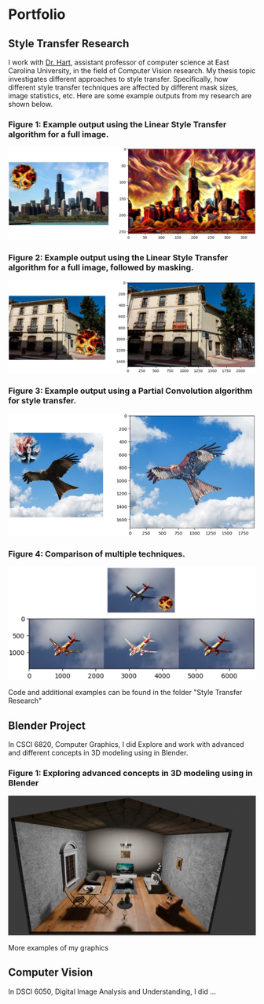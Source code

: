 # Portfolio

## Style Transfer Research

I work with [Dr. Hart](http://davidhartcv.com), assistant professor of computer science at East Carolina University, in the field of Computer Vision research. My thesis topic investigates different approaches to style transfer. Specifically, how different style transfer techniques are affected by different mask sizes, image statistics, etc. Here are some example outputs from my research are shown below. 

### Figure 1: Example output using the Linear Style Transfer algorithm for a full image.
![figure 1](<1. Blended.jpg>)

### Figure 2: Example output using the Linear Style Transfer algorithm for a full image, followed by masking.
![figure 2](<2. Blended.jpg>)

### Figure 3: Example output using a Partial Convolution algorithm for style transfer.
![figure 3](<4. Blended.jpg>)

### Figure 4: Comparison  of multiple techniques.
![figure 4](<5. Blended.jpg>)


Code and additional examples can be found in the folder "Style Transfer Research"


## Blender Project

In CSCI 6820, Computer Graphics, I did Explore and work with advanced  and different concepts in 3D modeling using in Blender.

### Figure 1: Exploring advanced concepts in 3D modeling using in Blender
![figure 1](<Hadi Seyed - Final Project - CG.png>)


More examples of my graphics


## Computer Vision

In DSCI 6050, Digital Image Analysis and Understanding, I did ...